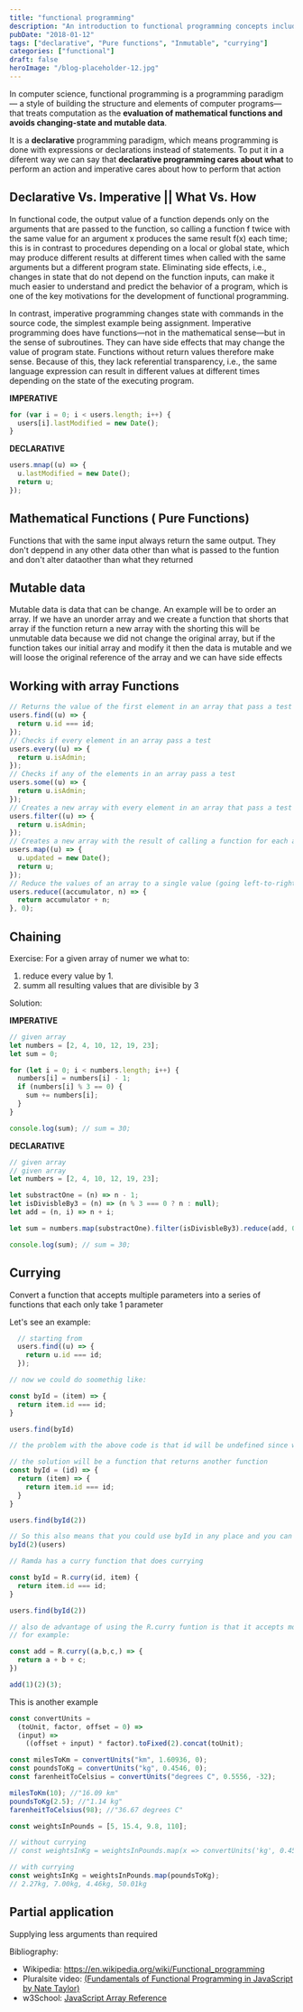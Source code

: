 ```yaml
---
title: "functional programming"
description: "An introduction to functional programming concepts including declarative programming, pure functions, immutability, and currying"
pubDate: "2018-01-12"
tags: ["declarative", "Pure functions", "Inmutable", "currying"]
categories: ["functional"]
draft: false
heroImage: "/blog-placeholder-12.jpg"
---
```


In computer science, functional programming is a programming paradigm — a style of building the structure and elements of computer programs— that treats computation as the **evaluation of mathematical functions and avoids changing-state and mutable data**.

It is a **declarative** programming paradigm, which means programming is done with expressions or declarations instead of statements. To put it in a diferent way we can say that
**declarative programming cares about what** to perform an action and imperative cares about how to perform that action

## Declarative Vs. Imperative || What Vs. How

In functional code, the output value of a function depends only on the arguments that are passed to the function, so calling a function f twice with the same value for an argument x produces the same result f(x) each time; this is in contrast to procedures depending on a local or global state, which may produce different results at different times when called with the same arguments but a different program state. Eliminating side effects, i.e., changes in state that do not depend on the function inputs, can make it much easier to understand and predict the behavior of a program, which is one of the key motivations for the development of functional programming.

In contrast, imperative programming changes state with commands in the source code, the simplest example being assignment. Imperative programming does have functions—not in the mathematical sense—but in the sense of subroutines. They can have side effects that may change the value of program state. Functions without return values therefore make sense. Because of this, they lack referential transparency, i.e., the same language expression can result in different values at different times depending on the state of the executing program.

**IMPERATIVE**

```javascript
for (var i = 0; i < users.length; i++) {
  users[i].lastModified = new Date();
}
```

**DECLARATIVE**

```javascript
users.mnap((u) => {
  u.lastModified = new Date();
  return u;
});
```

## Mathematical Functions ( Pure Functions)

Functions that with the same input always return the same output. They don't deppend in any other data other than what is passed to the funtion and don't alter dataother than what they returned

## Mutable data

Mutable data is data that can be change.
An example will be to order an array. If we have an unorder array and we create a function that shorts that array if the function return a new array with the shorting this will be unmutable data because we did not change the original array, but if the function takes our initial array and modify it then the data is mutable and we will loose the original reference of the array and we can have side effects

## Working with array Functions

```javascript
// Returns the value of the first element in an array that pass a test
users.find((u) => {
  return u.id === id;
});
// Checks if every element in an array pass a test
users.every((u) => {
  return u.isAdmin;
});
// Checks if any of the elements in an array pass a test
users.some((u) => {
  return u.isAdmin;
});
// Creates a new array with every element in an array that pass a test
users.filter((u) => {
  return u.isAdmin;
});
// Creates a new array with the result of calling a function for each array element
users.map((u) => {
  u.updated = new Date();
  return u;
});
// Reduce the values of an array to a single value (going left-to-right)
users.reduce((accumulator, n) => {
  return accumulator + n;
}, 0);
```

## Chaining

Exercise: For a given array of numer we what to:

1.  reduce every value by 1.
2.  summ all resulting values that are divisible by 3

Solution:

**IMPERATIVE**

```javascript
// given array
let numbers = [2, 4, 10, 12, 19, 23];
let sum = 0;

for (let i = 0; i < numbers.length; i++) {
  numbers[i] = numbers[i] - 1;
  if (numbers[i] % 3 == 0) {
    sum += numbers[i];
  }
}

console.log(sum); // sum = 30;
```

**DECLARATIVE**

```javascript
// given array
// given array
let numbers = [2, 4, 10, 12, 19, 23];

let substractOne = (n) => n - 1;
let isDivisbleBy3 = (n) => (n % 3 === 0 ? n : null);
let add = (n, i) => n + i;

let sum = numbers.map(substractOne).filter(isDivisbleBy3).reduce(add, 0);

console.log(sum); // sum = 30;
```

## Currying

Convert a function that accepts multiple parameters into a series of functions that each only take 1 parameter

Let's see an example: <br>

```javascript
  // starting from
  users.find((u) => {
    return u.id === id;
  });

// now we could do soomethig like:

const byId = (item) => {
  return item.id === id;
}

users.find(byId)

// the problem with the above code is that id will be undefined since we need 2 params and we are passing only one

// the solution will be a function that returns another function
const byId = (id) => {
  return (item) => {
    return item.id === id;
  }
}

users.find(byId(2))

// So this also means that you could use byId in any place and you can call it like:
byId(2)(users)

// Ramda has a curry function that does currying

const byId = R.curry(id, item) {
  return item.id === id;
}

users.find(byId(2))

// also de advantage of using the R.curry funtion is that it accepts more than 2 parameters
// for example:

const add = R.curry((a,b,c,) => {
  return a + b + c;
})

add(1)(2)(3);


```

This is another example

```javascript
const convertUnits =
  (toUnit, factor, offset = 0) =>
  (input) =>
    ((offset + input) * factor).toFixed(2).concat(toUnit);

const milesToKm = convertUnits("km", 1.60936, 0);
const poundsToKg = convertUnits("kg", 0.4546, 0);
const farenheitToCelsius = convertUnits("degrees C", 0.5556, -32);

milesToKm(10); //"16.09 km"
poundsToKg(2.5); //"1.14 kg"
farenheitToCelsius(98); //"36.67 degrees C"

const weightsInPounds = [5, 15.4, 9.8, 110];

// without currying
// const weightsInKg = weightsInPounds.map(x => convertUnits('kg', 0.45460, 0)(x));

// with currying
const weightsInKg = weightsInPounds.map(poundsToKg);
// 2.27kg, 7.00kg, 4.46kg, 50.01kg
```

## Partial application

Supplying less arguments than required

<div class="bibliography">
Bibliography:

- Wikipedia: https://en.wikipedia.org/wiki/Functional_programming <br>
- Pluralsite video: [(Fundamentals of Functional Programming in JavaScript by Nate Taylor)](https://app.pluralsight.com/library/courses/javascript-functional-programming-fundamentals/exercise-files)<br>
- w3School: [JavaScript Array Reference](https://www.w3schools.com/jsref/jsref_obj_array.asp)
</div>
